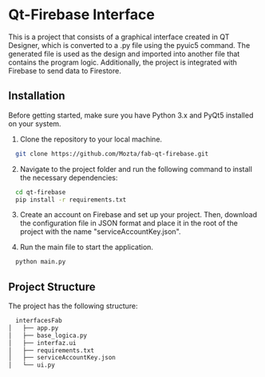 
# Qt-Firebase Interface

This is a project that consists of a graphical interface created in QT Designer, which is converted to a .py file using the pyuic5 command. The generated file is used as the design and imported into another file that contains the program logic. Additionally, the project is integrated with Firebase to send data to Firestore.



## Installation

Before getting started, make sure you have Python 3.x and PyQt5 installed on your system.

1. Clone the repository to your local machine.


```bash
  git clone https://github.com/Mozta/fab-qt-firebase.git
```
    

2. Navigate to the project folder and run the following command to install the necessary dependencies:


```bash
  cd qt-firebase
  pip install -r requirements.txt
```


3. Create an account on Firebase and set up your project. Then, download the configuration file in JSON format and place it in the root of the project with the name "serviceAccountKey.json".

4. Run the main file to start the application.

```bash
  python main.py
```


## Project Structure

The project has the following structure:

```bash
  interfacesFab
│   ├── app.py
│   ├── base_logica.py
│   ├── interfaz.ui
│   ├── requirements.txt
│   ├── serviceAccountKey.json
│   └── ui.py
```